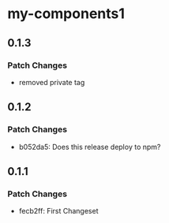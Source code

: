 # my-components1

## 0.1.3

### Patch Changes

- removed private tag

## 0.1.2

### Patch Changes

- b052da5: Does this release deploy to npm?

## 0.1.1

### Patch Changes

- fecb2ff: First Changeset
